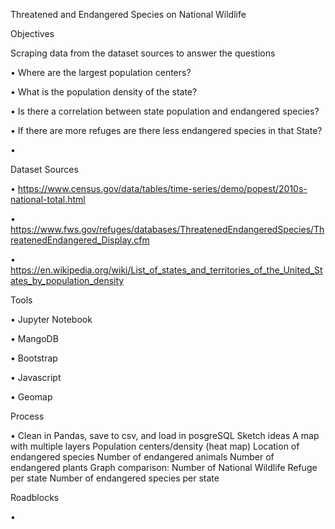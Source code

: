 Threatened and Endangered Species on National Wildlife

Objectives

Scraping data from the dataset sources to answer the questions

• Where are the largest population centers? 

• What is the population density of the state?

• Is there a correlation between state population and endangered species?

• If there are more refuges are there less endangered species in that State?

• 

Dataset Sources 


• https://www.census.gov/data/tables/time-series/demo/popest/2010s-national-total.html

• https://www.fws.gov/refuges/databases/ThreatenedEndangeredSpecies/ThreatenedEndangered_Display.cfm

• https://en.wikipedia.org/wiki/List_of_states_and_territories_of_the_United_States_by_population_density


Tools


• Jupyter Notebook

• MangoDB

• Bootstrap

• Javascript

• Geomap


Process 

• Clean in Pandas, save to csv, and load in posgreSQL Sketch ideas A map with multiple layers Population centers/density (heat map) Location of endangered species Number of endangered animals Number of endangered plants Graph comparison: Number of National Wildlife Refuge per state Number of endangered species per state

Roadblocks

• 


